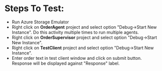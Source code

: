 # Steps To Test:

- Run Azure Storage Emulator
- Right click on **OrderAgent** project and select option "Debug->Start New Instance". Do this activity multiple times to run multiple agents.
- Right click on **OrderSupervisor** project and select option "Debug->Start New Instance".
- Right click on **TestClient** project and select option "Debug->Start New Instance".
- Enter order text in test client window and click on submit button. Response will be displayed against "Response" label.

